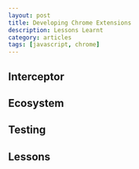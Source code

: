 ```yaml
---
layout: post
title: Developing Chrome Extensions
description: Lessons Learnt
category: articles
tags: [javascript, chrome]
---
```



## Interceptor 

## Ecosystem

## Testing

## Lessons
